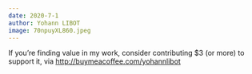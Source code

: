 ```yaml
---
date: 2020-7-1
author: Yohann LIBOT
image: 70npuyXL860.jpeg
---
```

If you’re finding value in my work, consider contributing $3 (or more) to support it, via http://buymeacoffee.com/yohannlibot